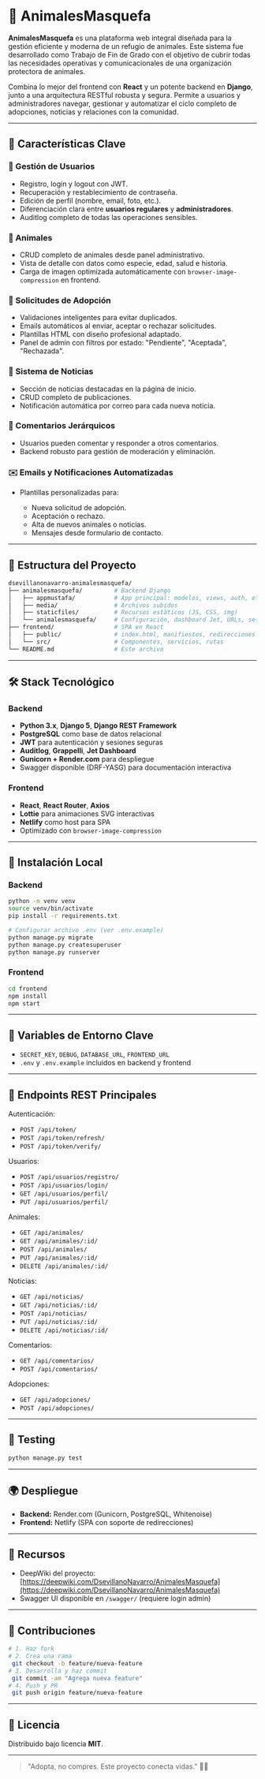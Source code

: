 # 🐾 AnimalesMasquefa

**AnimalesMasquefa** es una plataforma web integral diseñada para la gestión eficiente y moderna de un refugio de animales. Este sistema fue desarrollado como Trabajo de Fin de Grado con el objetivo de cubrir todas las necesidades operativas y comunicacionales de una organización protectora de animales.

Combina lo mejor del frontend con **React** y un potente backend en **Django**, junto a una arquitectura RESTful robusta y segura. Permite a usuarios y administradores navegar, gestionar y automatizar el ciclo completo de adopciones, noticias y relaciones con la comunidad.

---

## 🧩 Características Clave

### 👥 Gestión de Usuarios

* Registro, login y logout con JWT.
* Recuperación y restablecimiento de contraseña.
* Edición de perfil (nombre, email, foto, etc.).
* Diferenciación clara entre **usuarios regulares** y **administradores**.
* Auditlog completo de todas las operaciones sensibles.

### 🐾 Animales

* CRUD completo de animales desde panel administrativo.
* Vista de detalle con datos como especie, edad, salud e historia.
* Carga de imagen optimizada automáticamente con `browser-image-compression` en frontend.

### 📨 Solicitudes de Adopción

* Validaciones inteligentes para evitar duplicados.
* Emails automáticos al enviar, aceptar o rechazar solicitudes.
* Plantillas HTML con diseño profesional adaptado.
* Panel de admin con filtros por estado: "Pendiente", "Aceptada", "Rechazada".

### 📰 Sistema de Noticias

* Sección de noticias destacadas en la página de inicio.
* CRUD completo de publicaciones.
* Notificación automática por correo para cada nueva noticia.

### 💬 Comentarios Jerárquicos

* Usuarios pueden comentar y responder a otros comentarios.
* Backend robusto para gestión de moderación y eliminación.

### ✉️ Emails y Notificaciones Automatizadas

* Plantillas personalizadas para:

  * Nueva solicitud de adopción.
  * Aceptación o rechazo.
  * Alta de nuevos animales o noticias.
  * Mensajes desde formulario de contacto.

---

## 📂 Estructura del Proyecto

```bash
dsevillanonavarro-animalesmasquefa/
├── animalesmasquefa/         # Backend Django
│   ├── appmustafa/           # App principal: modelos, views, auth, etc.
│   ├── media/                # Archivos subidos
│   ├── staticfiles/          # Recursos estáticos (JS, CSS, img)
│   └── animalesmasquefa/     # Configuración, dashboard Jet, URLs, settings
├── frontend/                 # SPA en React
│   ├── public/               # index.html, manifiestos, redirecciones
│   └── src/                  # Componentes, servicios, rutas
└── README.md                 # Este archivo
```

---

## 🛠️ Stack Tecnológico

### Backend

* **Python 3.x**, **Django 5**, **Django REST Framework**
* **PostgreSQL** como base de datos relacional
* **JWT** para autenticación y sesiones seguras
* **Auditlog**, **Grappelli**, **Jet Dashboard**
* **Gunicorn + Render.com** para despliegue
* Swagger disponible (DRF-YASG) para documentación interactiva

### Frontend

* **React**, **React Router**, **Axios**
* **Lottie** para animaciones SVG interactivas
* **Netlify** como host para SPA
* Optimizado con `browser-image-compression`

---

## 🚀 Instalación Local

### Backend

```bash
python -m venv venv
source venv/bin/activate
pip install -r requirements.txt

# Configurar archivo .env (ver .env.example)
python manage.py migrate
python manage.py createsuperuser
python manage.py runserver
```

### Frontend

```bash
cd frontend
npm install
npm start
```

---

## 🔐 Variables de Entorno Clave

* `SECRET_KEY`, `DEBUG`, `DATABASE_URL`, `FRONTEND_URL`
* `.env` y `.env.example` incluidos en backend y frontend

---

## 📃 Endpoints REST Principales

Autenticación:

* `POST /api/token/`
* `POST /api/token/refresh/`
* `POST /api/token/verify/`

Usuarios:

* `POST /api/usuarios/registro/`
* `POST /api/usuarios/login/`
* `GET /api/usuarios/perfil/`
* `PUT /api/usuarios/perfil/`

Animales:

* `GET /api/animales/`
* `GET /api/animales/:id/`
* `POST /api/animales/`
* `PUT /api/animales/:id/`
* `DELETE /api/animales/:id/`

Noticias:

* `GET /api/noticias/`
* `GET /api/noticias/:id/`
* `POST /api/noticias/`
* `PUT /api/noticias/:id/`
* `DELETE /api/noticias/:id/`

Comentarios:

* `GET /api/comentarios/`
* `POST /api/comentarios/`

Adopciones:

* `GET /api/adopciones/`
* `POST /api/adopciones/`

---

## 🧪 Testing

```bash
python manage.py test
```

---

## 🌍 Despliegue

* **Backend:** Render.com (Gunicorn, PostgreSQL, Whitenoise)
* **Frontend:** Netlify (SPA con soporte de redirecciones)

---

## 🔗 Recursos

* DeepWiki del proyecto: [https://deepwiki.com/DsevillanoNavarro/AnimalesMasquefa](https://deepwiki.com/DsevillanoNavarro/AnimalesMasquefa)
* Swagger UI disponible en `/swagger/` (requiere login admin)

---

## 🤝 Contribuciones

```bash
# 1. Haz fork
# 2. Crea una rama
 git checkout -b feature/nueva-feature
# 3. Desarrolla y haz commit
 git commit -am "Agrega nueva feature"
# 4. Push y PR
 git push origin feature/nueva-feature
```

---

## 📄 Licencia

Distribuido bajo licencia **MIT**.

---

> "Adopta, no compres. Este proyecto conecta vidas." 🐶🐱

